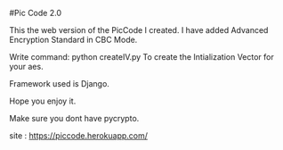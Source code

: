 #Pic Code 2.0

This the web version of the PicCode I created. I have added Advanced Encryption Standard in CBC Mode.

Write command: python createIV.py
To create the Intialization Vector for your aes.

Framework used is Django.

Hope you enjoy it.

Make sure you dont have pycrypto.

site : https://piccode.herokuapp.com/
